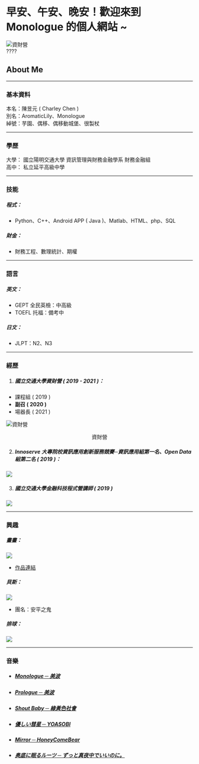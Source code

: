 # 早安、午安、晚安！歡迎來到 **Monologue 的個人網站 ~** 
![資財營](/img/11171.jpg)  
????
## About Me
***
### 基本資料

本名：陳昱元 ( Charley Chen )  
別名：AromaticLily、Monologue  
綽號：芋園、偶移、偶移動城堡、很製杖  
***

### 學歷
大學：
國立陽明交通大學 資訊管理與財務金融學系 財務金融組  
高中：
私立延平高級中學
***
### 技能
##### 程式：  
* Python、C++、Android APP ( Java )、Matlab、HTML、php、SQL  
##### 財金：  
* 財務工程、數理統計、期權  

***
### 語言
##### 英文：
* GEPT 全民英檢：中高級  
* TOEFL 托福：備考中  
  
##### 日文：
* JLPT：N2、N3
***
### 經歷
1. ##### 國立交通大學資財營 ( 2019 - 2021 )：  
* 課程組 ( 2019 )
* **副召 ( 2020 )**
* 場器長 ( 2021 )  

![資財營](/img/11177.jpg)  
<center>資財營</center>
  
2. ##### Innoserve 大專院校資訊應用創新服務競賽─資訊應用組第一名、Open Data組第二名 ( 2019 )：
![](/img/11173.jpg)  


3. ##### 國立交通大學金融科技程式營講師 ( 2019 )
![](/img/11176.jpg)  
***
### 興趣

##### 畫畫：
![](/img/draww.jpg)  
* [作品連結](https://www.instagram.com/aromaticlily.3/) 

##### 貝斯：
![](/img/bass.jpg)  
* 團名：安平之鬼

##### 排球：
![](/img/volley2.jpg)  

***
### 音樂
* ##### [Monologue ─ 美波](https://www.youtube.com/watch?v=jDGvaQMdPdg)
* ##### [Prologue ─ 美波](https://www.youtube.com/watch?v=DkAyAvKMFP4)
* ##### [Shout Baby ─ 綠黃色社會](https://www.youtube.com/watch?v=Ww8oxgqDQSs)
* ##### [優しい彗星 ─ YOASOBI](https://www.youtube.com/watch?v=VyvhvlYvRnc)
* ##### [Mirror ─ HoneyComeBear](https://www.youtube.com/watch?v=ufAiiTQLwp8)
* ##### [奥底に眠るルーツ ─ ずっと真夜中でいいのに。](https://open.spotify.com/track/4M0rktmlJVIcIWUlOtPntQ?si=0e9351034290499c)